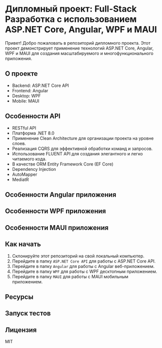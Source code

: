 # Дипломный проект: Full-Stack Разработка с использованием ASP.NET Core, Angular, WPF и MAUI

Привет! Добро пожаловать в репозиторий дипломного проекта. Этот проект демонстрирует применение технологий ASP.NET Core, Angular, WPF и MAUI для создания масштабируемого и многофункционального приложения.

## О проекте

- Backend: ASP.NET Core API
- Frontend: Angular
- Desktop: WPF
- Mobile: MAUI

## Особенности API

- RESTful API
- Платформа .NET 8.0
- Применение Clean Architecture для организации проекта на уровне слоев.
- Реализация CQRS для эффективной обработки команд и запросов.
- Использование FLUENT API для создания элегантного и легко читаемого кода.
- В качестве ORM Entity Framework Core (EF Core)
- Dependency Injection
- AutoMapper
- MediatR

## Особенности Angular приложения



## Особенности WPF приложения



## Особенности MAUI приложения



## Как начать

1. Склонируйте этот репозиторий на свой локальный компьютер.
2. Перейдите в папку `ASP.NET Core API` для работы с ASP.NET Core API.
3. Перейдите в папку `Angular` для работы с Angular веб-приложением.
4. Перейдите в папку `WPF` для работы с WPF десктопным приложением.
5. Перейдите в папку `MAUI` для работы с MAUI мобильным приложением.

## Ресурсы

## Запуск тестов

## Лицензия

MIT
